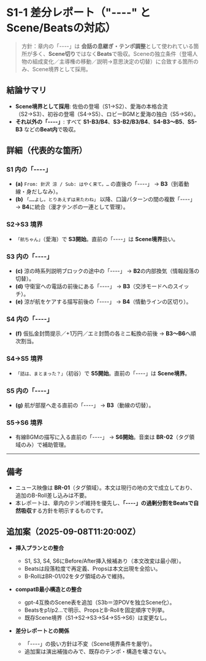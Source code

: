 # S1-1 差分レポート（"----" と Scene/Beatsの対応）

> 方針：章内の「----」は **会話の息継ぎ・テンポ調整**として使われている箇所が多く、**Scene切り**ではなく**Beats**で吸収。Sceneの独立条件（登場人物の組成変化／主導権の移動／説明→意思決定の切替）に合致する箇所のみ、Scene境界として採用。

## 結論サマリ
- **Scene境界として採用**: 佐伯の登場（S1→S2）、愛海の本格合流（S2→S3）、初谷の登場（S4→S5）、ロビーBGMと愛海の独白（S5→S6）。
- **それ以外の「----」**: すべて **S1-B3/B4**、**S3-B2/B3/B4**、**S4-B3〜B5**、**S5-B3** などの**Beat内**で吸収。

## 詳細（代表的な箇所）

### S1 内の「----」
- **(a)** `From: 針沢 涼 / Sub: はやく来て。…` の直後の「----」 → **B3**（到着動線・身だしなみ）。
- **(b)** `「……よし。とりあえずは来たわね」` 以降、口論パターンの間の複数「----」 → **B4**に統合（漫才テンポの一連として管理）。

### S2→S3 境界
- `「航ちゃん」`（愛海）で **S3開始**。直前の「----」は **Scene境界**扱い。

### S3 内の「----」
- **(c)** 涼の時系列説明ブロックの途中の「----」 → **B2**の内部換気（情報段落の切替）。
- **(d)** 守衛室への電話の前後にある「----」 → **B3**（交渉モードへのスイッチ）。
- **(e)** 涼が航をケアする描写前後の「----」 → **B4**（情動ラインの区切り）。

### S4 内の「----」
- **(f)** 仮払金封筒提示／+1万円／エミ封筒の各ミニ転換の前後 → **B3〜B6**へ順次割当。

### S4→S5 境界
- `「話は、まとまった？」`（初谷）で **S5開始**。直前の「----」は **Scene境界**。

### S5 内の「----」
- **(g)** 航が部屋へ走る直前の「----」 → **B3**（動線の切替）。

### S5→S6 境界
- 有線BGMの描写に入る直前の「----」 → **S6開始**。音楽は **BR-02**（タグ領域のみ）で補助管理。

---

## 備考
- ニュース映像は **BR-01**（タグ領域）。本文は現行の地の文で成立しており、追加のB-Roll差し込みは不要。
- 本レポートは、章内のテンポ維持を優先し、**「----」の過剰分割をBeatsで自然吸収**する方針を明示するものです。

## 追加案（2025-09-08T11:20:00Z）

- **挿入プランとの整合**
  - S1, S3, S4, S6にBefore/After挿入候補あり（本文改変は最小限）。
  - Beatsは段落粒度で再定義、Propsは本文出現を全拾い。
  - B-RollはBR-01/02をタグ領域のみで維持。

- **compatB最小構造との整合**
  - gpt-4互換のScene表を追加（S3b＝涼POVを独立Scene化）。
  - Beatsをp1/p2…で明示、PropsとB-Rollを固定順序で列挙。
  - 既存Scene境界（S1→S2→S3→S4→S5→S6）は変更なし。

- **差分レポートとの関係**
  - 「----」の扱い方針は不変（Scene境界条件を厳守）。
  - 追加案は演出補強のみで、既存のテンポ・構造を壊さない。
